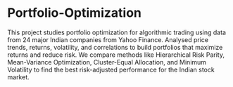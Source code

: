 # Portfolio-Optimization
This project studies portfolio optimization for algorithmic trading using data from 24 major Indian companies from Yahoo Finance. Analysed price trends, returns, volatility, and correlations to build portfolios that maximize returns and reduce risk. We compare methods like Hierarchical Risk Parity, Mean-Variance Optimization, Cluster-Equal Allocation, and Minimum Volatility to find the best risk-adjusted performance for the Indian stock market.
